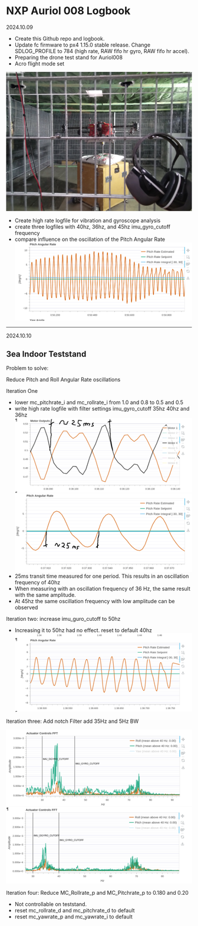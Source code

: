 # NXP Auriol 008 Logbook

2024.10.09

 * Create this Github repo and logbook.
 * Update fc firmware to px4 1.15.0 stable release.
Change SDLOG_PROFILE to 784 (high rate, RAW fifo hr gyro, RAW fifo hr accel).
 * Preparing the drone test stand for Auriol008
 * Acro flight mode set

 ![Aurioal attached to the test stand ](Content/Teststandfertig.jpg)
  * Create high rate logfile for vibration and gyroscope analysis
 * create three logfiles with 40hz, 36hz, and 45hz imu_gyro_cutoff frequency
 * compare influence on the oscillation of the Pitch Angular Rate
 ![Aurioal attached to the test stand ](Content/PitchAngularRate.png)
 ---
 2024.10.10

 ## 3ea Indoor Teststand

 Problem to solve:
    
Reduce Pitch and Roll Angular Rate oscillations

Iteration One
  * lower mc_pitchrate_i and mc_rollrate_i from 1.0 and 0.8 to 0.5 and 0.5
  * write high rate logfile with filter settings imu_gyro_cutoff 35hz 40hz and 36hz
![Motor Outputs with 40hz filter](Content/Actuator_Controls_pitchrateI0.5gyro_cutoff40hz_20241010_101508.png)
![Pitch Angular Rate with 40hz filter](Content/PitchAngularRate_pitchrateI0.5gyro_cutoff40hz_20241010_101508.png)
  * 25ms transit time measured for one period. This results in an oscillation frequency of 40hz
  * When measuring with an oscillation frequency of 36 Hz, the same result with the same amplitude.
  * At 45hz the same oscillation frequency with low amplitude can be observed
  
  Iteration two: increase imu_guro_cutoff to 50hz
  * Increasing it to 50hz had no effect. reset to default 40hz 
![Pitch Angular Rate with 50hz filter](Content/PitchAngularRate_pitchrateI0.5gyro_cutoff50hz_20241010_101508.png)

  Iteration three: Add notch Filter add 35Hz and 5Hz BW

![No Notch Filter](Content/ActuatorControlsFFTNoNotch.png)
![Notch Filter 35hz 5hz Bw](Content/ActuatorControNotch35hzBW5hz.png)

 Iteration four: Reduce MC_Rollrate_p and MC_Pitchrate_p to 0.180 and 0.20

  * Not controllable on teststand.
  * reset mc_rollrate_d and mc_pitchrate_d to default
  * reset mc_yawrate_p and mc_yawrate_i to default  
